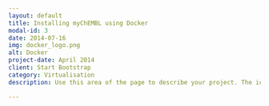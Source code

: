 ```yaml
---
layout: default
title: Installing myChEMBL using Docker
modal-id: 3
date: 2014-07-16
img: docker_logo.png
alt: Docker
project-date: April 2014
client: Start Bootstrap
category: Virtualisation
description: Use this area of the page to describe your project. The icon above is part of a free icon set by <a href="https://sellfy.com/p/8Q9P/jV3VZ/">Flat Icons</a>. On their website, you can download their free set with 16 icons, or you can purchase the entire set with 146 icons for only $12!

---
```

